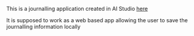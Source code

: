 This is a journalling application created in AI Studio [here]([url](https://aistudio.google.com/apps/drive/1h3um_TToHNXQcxW19KHDjK2TywKv3T65?showPreview=true&showCode=true&showAssistant=true&showTreeView=true&resourceKey=))

It is supposed to work as a web based app allowing the user to save the journalling information locally
